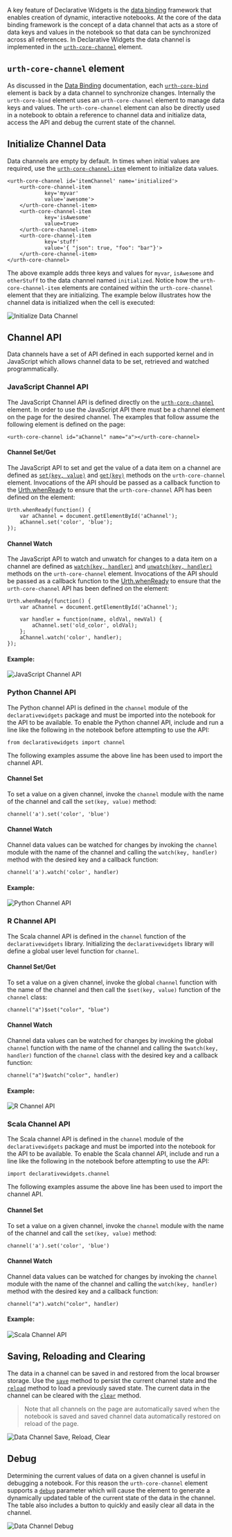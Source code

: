 A key feature of Declarative Widgets is the [data binding](#data-binding)
framework that enables creation of dynamic, interactive notebooks. At the
core of the data binding framework is the concept of a data channel that
acts as a store of data keys and values in the notebook so that data can
be synchronized across all references. In Declarative Widgets the data channel
is implemented in the [`urth-core-channel`](#urth-core-channel) element.

## `urth-core-channel` element

As discussed in the [Data Binding](#data-binding+multiple-data-channels)
documentation, each [`urth-core-bind`](#urth-core-bind) element is back by a
data channel to synchronize changes. Internally the `urth-core-bind` element
uses an `urth-core-channel` element to manage data keys and values. The
`urth-core-channel` element can also be directly used in a notebook to obtain
a reference to channel data and initialize data, access the API and debug
the current state of the channel.

## Initialize Channel Data

Data channels are empty by default. In times when initial values are required,
use the [`urth-core-channel-item`](#urth-core-channel-item) element to initialize
data values.

    <urth-core-channel id='itemChannel' name='initialized'>
        <urth-core-channel-item
                key='myvar'
                value='awesome'>
        </urth-core-channel-item>
        <urth-core-channel-item
                key='isAwesome'
                value=true>
        </urth-core-channel-item>
        <urth-core-channel-item
                key='stuff'
                value='{ "json": true, "foo": "bar"}'>
        </urth-core-channel-item>
    </urth-core-channel>

The above example adds three keys and values for `myvar`, `isAwesome` and
`otherStuff` to the data channel named `initialized`. Notice how the `urth-core-channel-item` elements are contained within the `urth-core-channel`
element that they are initializing. The example below illustrates
how the channel data is initialized when the cell is executed:

![Initialize Data Channel](images/Data-Channels-initialize.gif)

## Channel API

Data channels have a set of API defined in each supported kernel and in
JavaScript which allows channel data to be set, retrieved and watched
programmatically.

### JavaScript Channel API

The JavaScript Channel API is defined directly on the [`urth-core-channel`](#urth-core-channel)
element. In order to use the JavaScript API there must be a channel element on
the page for the desired channel. The examples that follow assume the following
element is defined on the page:

    <urth-core-channel id="aChannel" name="a"></urth-core-channel>

#### Channel Set/Get

The JavaScript API to set and get the value of a data item on a channel are
defined as [`set(key, value)`](#urth-core-channel+method-set) and
[`get(key)`](#urth-core-channel+method-get) methods on the `urth-core-channel` element.
Invocations of the API should be passed as a callback function to the
[Urth.whenReady](#utility-functions+urth-whenready) to ensure that the
`urth-core-channel` API has been defined on the element:

    Urth.whenReady(function() {
        var aChannel = document.getElementById('aChannel');
        aChannel.set('color', 'blue');
    });

#### Channel Watch

The JavaScript API to watch and unwatch for changes to a data item on a channel are
defined as [`watch(key, handler)`](#urth-core-channel+method-watch) and
[`unwatch(key, handler)`](#urth-core-channel+method-unwatch) methods on the `urth-core-channel` element.
Invocations of the API should be passed as a callback function to the
[Urth.whenReady](#utility-functions+urth-whenready) to ensure that the
`urth-core-channel` API has been defined on the element:

    Urth.whenReady(function() {
        var aChannel = document.getElementById('aChannel');

        var handler = function(name, oldVal, newVal) {
            aChannel.set('old_color', oldVal);
        };
        aChannel.watch('color', handler);
    });

#### Example:

![JavaScript Channel API](images/Data-Channels-JS.gif)

### Python Channel API

The Python channel API is defined in the `channel` module of the `declarativewidgets`
package and must be imported into the notebook for the API to be available.
To enable the Python channel API, include and run a line like the following in the
notebook before attempting to use the API:

    from declarativewidgets import channel

The following examples assume the above line has been used to import the channel
API.

#### Channel Set

To set a value on a given channel, invoke the `channel` module with the name
of the channel and call the `set(key, value)` method:

    channel('a').set('color', 'blue')

#### Channel Watch

Channel data values can be watched for changes by invoking the `channel`
module with the name of the channel and calling the `watch(key, handler)` method
with the desired key and a callback function:

    channel('a').watch('color', handler)

#### Example:

![Python Channel API](images/Data-Channels-Python.gif)

### R Channel API

The Scala channel API is defined in the `channel` function of the `declarativewidgets`
library. Initializing the `declarativewidgets` library will define a global user level
function for `channel`.

#### Channel Set/Get

To set a value on a given channel, invoke the global `channel` function with the name
of the channel and then call the `$set(key, value)` function of the `channel` class:

    channel("a")$set("color", "blue")

#### Channel Watch

Channel data values can be watched for changes by invoking the global `channel`
function with the name of the channel and calling the `$watch(key, handler)` function
of the `channel` class with the desired key and a callback function:

    channel("a")$watch("color", handler)

#### Example:

![R Channel API](images/Data-Channels-R.gif)

### Scala Channel API

The Scala channel API is defined in the `channel` module of the `declarativewidgets`
package and must be imported into the notebook for the API to be available.
To enable the Scala channel API, include and run a line like the following in the
notebook before attempting to use the API:

    import declarativewidgets.channel

The following examples assume the above line has been used to import the channel
API.

#### Channel Set

To set a value on a given channel, invoke the `channel` module with the name
of the channel and call the `set(key, value)` method:

    channel('a').set('color', 'blue')

#### Channel Watch

Channel data values can be watched for changes by invoking the `channel`
module with the name of the channel and calling the `watch(key, handler)` method
with the desired key and a callback function:

    channel("a").watch("color", handler)

#### Example:

![Scala Channel API](images/Data-Channels-scala.gif)

## Saving, Reloading and Clearing

The data in a channel can be saved in and restored from the local browser
storage. Use the [`save`](#urth-core-channel+method-save) method to persist the current
channel state and the [`reload`](#urth-core-channel+method-reload) method to load
a previously saved state. The current data in the channel can be cleared with
the [`clear`](#urth-core-channel+method-clear) method.

> Note that all channels on the page are automatically saved when the notebook
> is saved and saved channel data automatically restored on reload of the page.

![Data Channel Save, Reload, Clear](images/Data-Channels-save.gif)

## Debug

Determining the current values of data on a given channel is useful in
debugging a notebook. For this reason the `urth-core-channel` element supports
a [`debug`](#urth-core-channel+property-debug) parameter which will cause the
element to generate a dynamically updated table of the current state of the data
in the channel. The table also includes a button to quickly and easily clear
all data in the channel.

![Data Channel Debug](images/Data-Channels-debug.gif)
